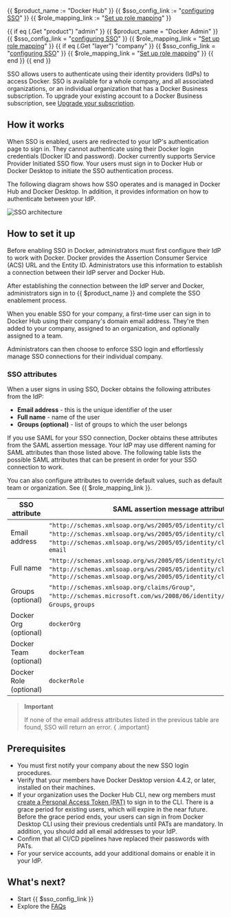 {{ $product_name := "Docker Hub" }}
{{ $sso_config_link := "[configuring SSO](/single-sign-on/configure/)" }}
{{ $role_mapping_link := "[Set up role mapping](docker-hub/scim.md#set-up-role-mapping)" }}

{{ if eq (.Get "product") "admin" }}
{{ $product_name = "Docker Admin" }}
{{ $sso_config_link = "[configuring SSO](/admin/organization/security-settings/sso-configuration/)" }}
{{ $role_mapping_link = "[Set up role mapping](admin/organization/security-settings/scim.md#set-up-role-mapping)" }}
{{ if eq (.Get "layer") "company" }}
{{ $sso_config_link = "[configuring SSO](/admin/company/settings/sso-configuration/)" }}
{{ $role_mapping_link = "[Set up role mapping](admin/company/settings/scim.md#set-up-role-mapping)" }}
{{ end }}
{{ end }}

SSO allows users to authenticate using their identity providers (IdPs) to access Docker. SSO is available for a whole company, and all associated organizations, or an individual organization that has a Docker Business subscription. To upgrade your existing account to a Docker Business subscription, see [Upgrade your subscription](/subscription/upgrade/).

## How it works

When SSO is enabled, users are redirected to your IdP's authentication page to sign in. They cannot authenticate using their Docker login credentials (Docker ID and password). Docker currently supports Service Provider Initiated SSO flow. Your users must sign in to Docker Hub or Docker Desktop to initiate the SSO authentication process.

The following diagram shows how SSO operates and is managed in Docker Hub and Docker Desktop. In addition, it provides information on how to authenticate between your IdP.

![SSO architecture](/single-sign-on/images/SSO.png)

## How to set it up

Before enabling SSO in Docker, administrators must first configure their IdP to work with Docker. Docker provides the Assertion Consumer Service (ACS) URL and the Entity ID. Administrators use this information to establish a connection between their IdP server and Docker Hub.

After establishing the connection between the IdP server and Docker, administrators sign in to {{ $product_name }} and complete the SSO enablement process.

When you enable SSO for your company, a first-time user can sign in to Docker Hub using their company's domain email address. They're then added to your company, assigned to an organization, and optionally assigned to a team.

Administrators can then choose to enforce SSO login and effortlessly manage SSO connections for their individual company.

### SSO attributes

When a user signs in using SSO, Docker obtains the following attributes from the IdP:

- **Email address** - this is the unique identifier of the user
- **Full name** - name of the user
- **Groups (optional)** - list of groups to which the user belongs

If you use SAML for your SSO connection, Docker obtains these attributes from the SAML assertion message. Your IdP may use different naming for SAML attributes than those listed above. The following table lists the possible SAML attributes that can be present in order for your SSO connection to work. 

You can also configure attributes to override default values, such as default team or organization. See {{ $role_mapping_link }}.

| SSO attribute | SAML assertion message attributes |
| ---------------- | ------------------------- |
| Email address    | `"http://schemas.xmlsoap.org/ws/2005/05/identity/claims/nameidentifier"`, `"http://schemas.xmlsoap.org/ws/2005/05/identity/claims/upn"`, `"http://schemas.xmlsoap.org/ws/2005/05/identity/claims/emailaddress"`, `email`                           |
| Full name        | `"http://schemas.xmlsoap.org/ws/2005/05/identity/claims/name"`, `name`, `"http://schemas.xmlsoap.org/ws/2005/05/identity/claims/givenname"`, `"http://schemas.xmlsoap.org/ws/2005/05/identity/claims/surname"`  |
| Groups (optional) | `"http://schemas.xmlsoap.org/claims/Group"`, `"http://schemas.microsoft.com/ws/2008/06/identity/claims/groups"`, `Groups`, `groups` |
| Docker Org (optional)        | `dockerOrg`   |
| Docker Team (optional)     | `dockerTeam`  |
| Docker Role (optional)      | `dockerRole`  |

> **Important**
>
> If none of the email address attributes listed in the previous table are found, SSO will return an error.
{ .important}

## Prerequisites

* You must first notify your company about the new SSO login procedures.
* Verify that your members have Docker Desktop version 4.4.2, or later, installed on their machines.
* If your organization uses the Docker Hub CLI, new org members must [create a Personal Access Token (PAT)](/docker-hub/access-tokens/) to sign in to the CLI. There is a grace period for existing users, which will expire in the near future. Before the grace period ends, your users can sign in from Docker Desktop CLI using their previous credentials until PATs are mandatory.
In addition, you should add all email addresses to your IdP.
* Confirm that all CI/CD pipelines have replaced their passwords with PATs.
* For your service accounts, add your additional domains or enable it in your IdP.

## What's next?

- Start {{ $sso_config_link }}
- Explore the [FAQs](/single-sign-on/faqs/)
